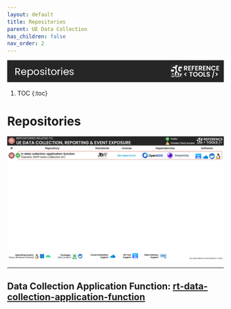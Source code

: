 ```yaml
---
layout: default
title: Repositories
parent: UE Data Collection
has_children: false
nav_order: 2
---
```

<img src="../../assets/images/Banner_Repositories.png" /> 

1. TOC
{:toc}

# Repositories

<img src="../../assets/images/projects/uedc_repos.png">

---

## Data Collection Application Function: [rt-data-collection-application-function](https://github.com/5G-MAG/rt-data-collection-application-function)
